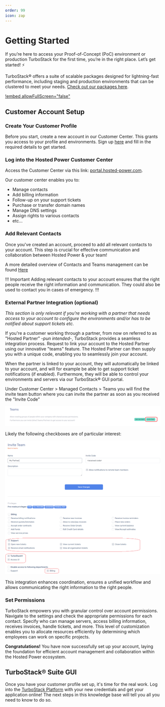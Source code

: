 ```yaml
---
order: 99
icon: zap
---
```


# Getting Started

If you’re here to access your Proof-of-Concept (PoC) environment or production TurboStack for the first time, you’re in the right place. Let’s get started! ⚡️

TurboStack® offers a suite of scalable packages designed for lightning-fast performance, including staging and production environments that can be clustered to meet your needs. [Check out our packages here](https://www.hosted-power.com/en/turbostack#our-packages).

[!embed allowFullScreen="false"](https://player.vimeo.com/video/1054418669?title=0&amp;byline=0&amp;portrait=0&amp;badge=0&amp;autopause=0&amp;player_id=0&amp;app_id=58479)

## Customer Account Setup

### Create Your Customer Profile
Before you start, create a new account in our Customer Center. This grants you access to your profile and environments. Sign up [here](https://portal.hosted-power.com/signup/) and fill in the required details to get started.

### Log into the Hosted Power Customer Center
Access the Customer Center via this link: [portal.hosted-power.com](https://portal.hosted-power.com/ "Hosted Power Customer Center").

Our customer center enables you to:

* Manage contacts
* Add billing information
* Follow-up on your support tickets
* Purchase or transfer domain names
* Manage DNS settings
* Assign rights to various contacts
* etc...

### Add Relevant Contacts
Once you've created an account, proceed to add all relevant contacts to your account. This step is crucial for effective communication and collaboration between Hosted Power & your team!

A more detailed overview of Contacts and Teams management can be found [Here](https://docs.turbostack.app/customer-center/contacts/ "Here")

!!! Important
Adding relevant contacts to your account ensures that the right people receive the right information and communication. They could also be used to contact you in cases of emergency.
!!!

### External Partner Integration (optional)
*This section is only relevant if you're working with a partner that needs access to your account to configure the environments and/or has to be notified about support tickets etc.*

If you're a customer working through a partner, from now on referred to as "Hosted Partner" -*pun intended*-, TurboStack provides a seamless integration process. Request to link your account to the Hosted Partner using our innovative "teams" feature. The Hosted Partner can then supply you with a unique code, enabling you to seamlessly join your account.

When the partner is linked to your account, they will automatically be linked to your account, and will for example be able to get support ticket notifications (if enabled). Furthermore, they will be able to control your environments and servers via our TurboStack® GUI portal.

Under Customer Center > Managed Contacts > Teams you will find the invite team button where you can invite the partner as soon as you received the "Invite Code"

![1715862802209](image/readme/1715862802209.png)

Likely the following checkboxes are of particular interest:

![TurboStack Permissions](image/readme/1715863199073.png "TurboStack Permissions")

This integration enhances coordination, ensures a unified workflow and allows communicating the right information to the right people.

### Set Permissions

TurboStack empowers you with granular control over account permissions. Navigate to the settings and check the appropriate permissions for each contact. Specify who can manage servers, access billing information, receives invoices, handle tickets, and more. This level of customization enables you to allocate resources efficiently by determining which employees can work on specific projects.

**Congratulations!** You have now successfully set up your account, laying the foundation for efficient account management and collaboration within the Hosted Power ecosystem.

## TurboStack® Suite GUI

Once you have your customer profile set up, it's time for the real work. Log into the [TurboStack Platform](https://my.turbostack.app "TurboStack Platform") with your new credentials and get your application online! The next steps in this knowledge base will tell you all you need to know to do so.



